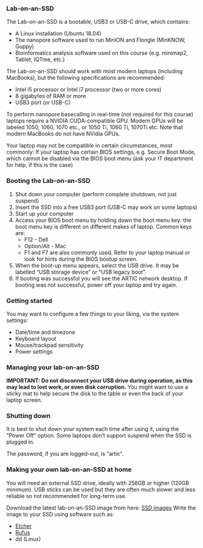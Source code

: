 ### Lab-on-an-SSD ###

The Lab-on-an-SSD is a bootable, USB3 or USB-C drive, which contains:
- A Linux installation (Ubuntu 18.04)
- The nanopore software used to run MinION and Flongle (MinKNOW, Guppy)
- Bioinformatics analysis software used on this course (e.g. minimap2, Tablet, IQTree, etc.)

The Lab-on-an-SSD should work with most modern laptops (including MacBooks), but the following specifications are recommended:
- Intel i5 processor or Intel i7 processor (two or more cores)
- 8 gigabytes of RAM or more
- USB3 port (or USB-C)

To perform nanopore basecalling in real-time (not required for this course) laptops require a NVIDIA CUDA-compatible GPU. Modern GPUs will be labeled 1050, 1060, 1070 etc., or 1050 Ti, 1060 Ti, 1070Ti etc. Note that modern MacBooks do not have NVidia GPUs.

Your laptop may not be compatible in certain circumstances, most commonly:
If your laptop has certain BIOS settings, e.g. Secure Boot Mode, which cannot be disabled via the BIOS boot menu (ask your IT department for help, if this is the case)

### Booting the Lab-on-an-SSD ###

1. Shut down your computer (perform complete shutdown, not just suspend)
2. Insert the SSD into a free USB3 port (USB-C may work on some laptops)
3. Start up your computer
4. Access your BIOS boot menu by holding down the boot menu key: the boot menu key is different on different makes of laptop. Common keys are:
   - F12 - Dell
   - Option/Alt - Mac
   - F1 and F7 are also commonly used.
   Refer to your laptop manual or look for hints during the BIOS bootup screen.
5. When the boot-up menu appears, select the USB drive. It may be labelled “USB storage device” or “USB legacy boot”.
6. If booting was successful you will see the ARTIC network desktop. If booting was not successful, power off your laptop and try again.

### Getting started ###


You may want to configure a few things to your liking, via the system settings:
- Date/time and timezone
- Keyboard layout
- Mouse/trackpad sensitivity
- Power settings

### Managing your lab-on-an-SSD ###

**IMPORTANT: Do not disconnect your USB drive during operation, as this may lead to lost work, or even disk corruption.** You might want to use a sticky mat to help secure the disk to the table or even the back of your laptop screen.

### Shutting down ###

It is best to shut down your system each time after using it, using the “Power Off” option. Some laptops don’t support suspend when the SSD is plugged in.

The password, if you are logged-out, is "artic".

### Making your own lab-on-an-SSD at home ###

You will need an external SSD drive, ideally with 256GB or higher (120GB minimum). USB sticks can be used but they are often much slower and less reliable so not recommended for long-term use.

Download the latest lab-on-an-SSD image from here:
[SSD images](https://artic.climb.ac.uk/)
Write the image to your SSD using software such as:
- [Etcher](https://etcher.io/)
- [Rufus](https://rufus.akeo.ie/)
- dd (Linux)
